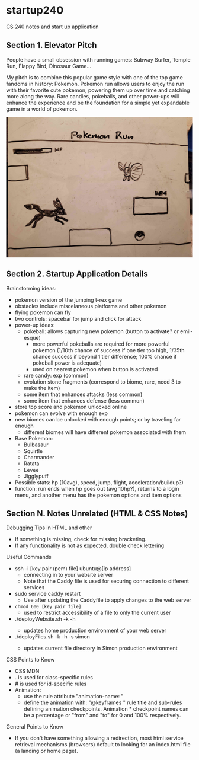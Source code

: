 # startup240
CS 240 notes and start up application

Section 1. Elevator Pitch
-------------------------
People have a small obsession with running games: Subway Surfer, Temple Run, Flappy Bird, Dinosaur Game...

My pitch is to combine this popular game style with one of the top game fandoms in history: Pokemon.
Pokemon run allows users to enjoy the run with their favorite cute pokemon, powering them up over time and catching more along the way.
Rare candies, pokeballs, and other power-ups will enhance the experience and be the foundation for a simple yet expandable game in a world of pokemon.

![20230123_175633](https://github.com/BrtWilson/imageBox/blob/main/20230123_175633-1.jpg?raw=true)


Section 2. Startup Application Details
--------------------------------------

Brainstorming ideas:
- pokemon version of the jumping t-rex game
- obstacles include miscelaneous platforms and other pokemon
- flying pokemon can fly
- two controls: spacebar for jump and click for attack
- power-up ideas:
	* pokeball: allows capturing new pokemon (button to activate? or emil-esque)
		- more powerful pokeballs are required for more powerful pokemon (1/10th chance of success if one tier too high, 1/35th chance success if beyond 1 tier difference; 100% chance if pokeball power is adequate)
		- used on nearest pokemon when button is activated
	* rare candy: exp (common)
	* evolution stone fragments (correspond to biome, rare, need 3 to make the item)
	* some item that enhances attacks (less common)
	* some item that enhances defense (less common)
- store top score and pokemon unlocked online
- pokemon can evolve with enough exp
- new biomes can be unlocked with enough points; or by traveling far enough
	* different biomes will have different pokemon associated with them
- Base Pokemon:
	* Bulbasaur
	* Squirtle
	* Charmander
	* Ratata
	* Eevee
	* Jigglypuff
- Possible stats: hp (10avg), speed, jump, flight, acceleration/buildup?)
- function: run ends when hp goes out (avg 10hp?), returns to a login menu, and another menu has the pokemon options and item options


Section N. Notes Unrelated (HTML & CSS Notes)
---------------------------------------------
Debugging Tips in HTML and other
- If something is missing, check for missing bracketing.
- If any functionality is not as expected, double check lettering

Useful Commands
- ssh -i [key pair (pem) file] ubuntu@[ip address]
	* connecting in to your website server
	* Note that the Caddy file is used for securing connection to different services
- sudo service caddy restart
	* Use after updating the Caddyfile to apply changes to the web server
- `chmod 600 [key pair file]`
	* used to restrict accessibility of a file to only the current user
- ./deployWebsite.sh -k <yourpemkey> -h <yourdomain>
	* updates home production environment of your web server
- ./deployFiles.sh -k <yourpemkey> -h <yourdomain> -s simon
	* updates current file directory in Simon production environment

CSS Points to Know
- CSS MDN
- . is used for class-specific rules
- \# is used for id-specific rules
- Animation:
	* use the rule attribute "animation-name: <animation name>"
	* define the animation with: "@keyframes <animation name>" rule title and sub-rules defining animation checkpoints. Animation * checkpoint names can be a percentage or "from" and "to" for 0 and 100% respectively.

General Points to Know
- If you don't have something allowing a redirection, most html service retrieval mechanisms (browsers) default to looking for an index.html file (a landing or home page).
